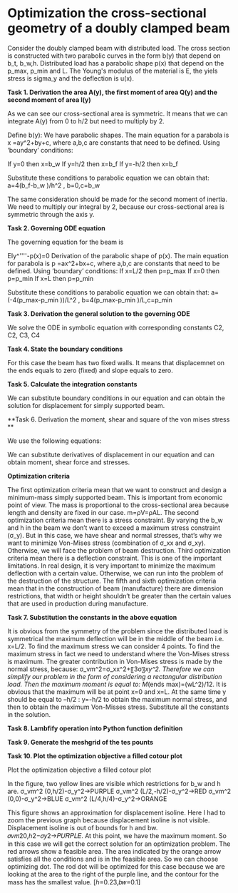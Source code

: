 # Optimization the cross-sectional geometry of a doubly clamped beam
Consider the doubly clamped beam with distributed load. The cross section is constructed with two parabolic curves in the form b(y) that depend on b_t, b_w,h. Distributed load has a parabolic shape p(x) that depend on the p_max, p_min and L. The Young's modulus of the material is E, the yiels stress is sigma_y and the deflection is u(x). 

**Task 1. Derivation the area A(y), the first moment of area Q(y) and the second moment of area I(y)**

As we can see our cross-sectional area is symmetric. It means that we can integrate A(y) from 0 to h/2 but need to multiply by 2.

Define b(y):
We have parabolic shapes. The main equation for a parabola is
x =ay^2+by+c, where a,b,c are constants that need to be defined. Using ‘boundary’ conditions: 

If y=0 then x=b_w
If y=h/2 then x=b_f
If y=-h/2 then x=b_f

Substitute these conditions to parabolic equation we can obtain that:
 a=4(b_f-b_w )/h^2 ,  b=0,c=b_w

The same consideration should be made for the second moment of inertia. We need to multiply our integral by 2, because our cross-sectional area is symmetric through the axis y.

**Task 2. Governing ODE equation**

The governing equation for the beam is 

EIy^''''-p(x)=0
Derivation of the parabolic shape of p(x). The main equation for parabola is p =ax^2+bx+c, where a,b,c are constants that need to be defined. Using ‘boundary’ conditions: 
If x=L/2 then p=p_max
If x=0 then p=p_min
If x=L then p=p_min

Substitute these conditions to parabolic equation we can obtain that:
 a=(-4(p_max-p_min ))/L^2 ,  b=4(p_max-p_min )/L,c=p_min
 
**Task 3. Derivation the general solution to the governing ODE**

We solve the ODE in symbolic equation with corresponding constants C2, C2, C3, C4

**Task 4. State the boundary conditions**

For this case the beam has two fixed walls. It means that displacemnet on the ends equals to zero (fixed) and slope equals to zero. 

**Task 5. Calculate the integration constants**

We can substitute boundary conditions in our equation and can obtain the solution for displacement for simply supported beam. 

**Task 6. Derivation the moment, shear and square of the von mises stress **

We use the following equations:

We can substitute derivatives of displacement in our equation and can obtain moment, shear force and stresses.

**Optimization criteria**

The first optimization criteria mean that we want to construct and design a minimum-mass simply supported beam. This is important from economic point of view. The mass is proportional to the cross-sectional area because length and density are fixed in our case. m=ρV=ρAL. 
The second optimization criteria mean there is a stress constraint. By varying the b_w  and h in the beam we don’t want to exceed a maximum stress constraint (σ_y). But in this case, we have shear and normal stresses, that’s why we want to minimize Von-Mises stress (combination of σ_xx  and σ_xy). Otherwise, we will face the problem of beam destruction. 
Third optimization criteria mean there is a deflection constraint. This is one of the important limitations. In real design, it is very important to minimize the maximum deflection with a certain value. Otherwise, we can run into the problem of the destruction of the structure. 
The fifth and sixth optimization criteria mean that in the construction of beam (manufacture) there are dimension restrictions, that width or height shouldn’t be greater than the certain values that are used in production during manufacture.

**Task 7. Substitution the constants in the above equation**

It is obvious from the symmetry of the problem since the distributed load is symmetrical the maximum deflection will be in the middle of the beam i.e. x=L/2.
To find the maximum stress we can consider 4 points. 
To find the maximum stress in fact we need to understand where the Von-Mises stress is maximum. The greater contribution in Von-Mises stress is made by the normal stress, because: σ_vm^2=σ_xx^2+〖3σ〗_xy^2. Therefore we can simplify our problem in the form of considering a rectangular distribution load.
Then the maximum moment is equal to: 
M_(ends max)=(wL^2)/12.  It is obvious that the maximum will be at point x=0 and x=L.
At the same time y should be equal to –h/2 : y=-h/2 to obtain the maximum normal stress, and then to obtain the maximum Von-Misses stress. 
Substitute all the constants in the solution.

**Task 8. Lambfify operation into Python function definition**

**Task 9. Generate the meshgrid of the tes pounts**

**Task 10. Plot the optimization objective a filled cotour plot**

Plot the optimization objective a filled cotour plot

In the figure, two yellow lines are visible which restrictions for b_w and h are. 
σ_vm^2 (0,h/2)-σ_y^2→PURPLE
σ_vm^2 (L/2,-h/2)-σ_y^2→RED
σ_vm^2 (0,0)-σ_y^2→BLUE
σ_vm^2 (L/4,h/4)-σ_y^2→ORANGE 

This figure shows an approximation for displacement isoline. Here I had to zoom the previous graph because displacement isoline is not visible.  Displacement isoline is out of bounds for h and bw.
𝜎𝑣𝑚20,ℎ2−𝜎𝑦2→𝑃𝑈𝑅𝑃𝐿𝐸. At this point, we have the maximum moment. So in this case we will get the correct solution for an optimization problem. The red arrows show a feasible area. The area indicated by the orange arrow satisfies all the conditions and is in the feasible area. So we can choose optimizing dot. The rod dot will be optimized for this case because we are looking at the area to the right of the purple line, and the contour for the mass has the smallest value. [ℎ=0.23,𝑏𝑤=0.1]





